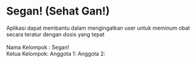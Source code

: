 # Segan! (Sehat Gan!) <br>
Aplikasi dapat membantu dalam mengingatkan user untuk meminum obat secara teratur dengan dosis yang tepat<br><br>
Nama Kelompok : Segan!<br>
Ketua Kelompok: 
Anggota 1: 
Anggota 2: 
